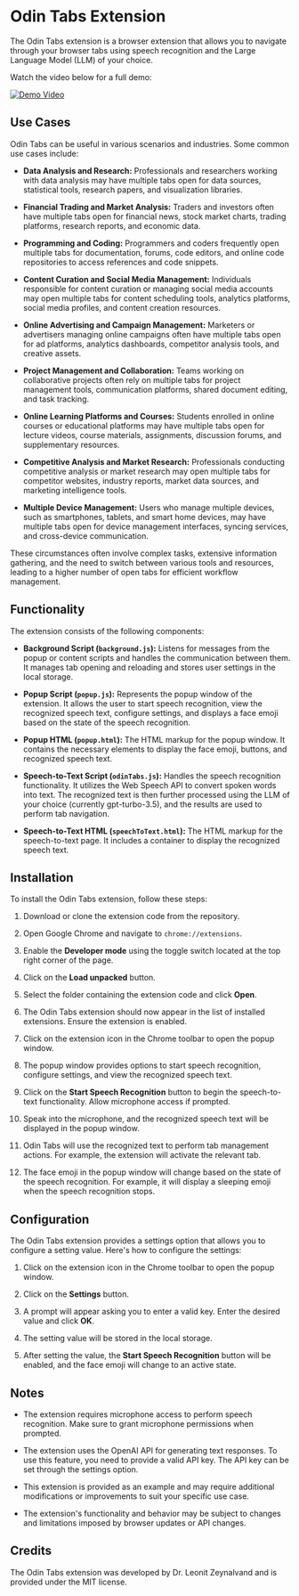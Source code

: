 # Odin Tabs Extension

The Odin Tabs extension is a browser extension that allows you to navigate through your browser tabs using speech recognition and the Large Language Model (LLM) of your choice. 

Watch the video below for a full demo:

[![Demo Video](https://img.youtube.com/vi/2lvl9aD4VXw/1.jpg)](https://www.youtube.com/watch?v=2lvl9aD4VXw)

## Use Cases

Odin Tabs can be useful in various scenarios and industries. Some common use cases include:

- **Data Analysis and Research:** Professionals and researchers working with data analysis may have multiple tabs open for data sources, statistical tools, research papers, and visualization libraries.

- **Financial Trading and Market Analysis:** Traders and investors often have multiple tabs open for financial news, stock market charts, trading platforms, research reports, and economic data.

- **Programming and Coding:** Programmers and coders frequently open multiple tabs for documentation, forums, code editors, and online code repositories to access references and code snippets.

- **Content Curation and Social Media Management:** Individuals responsible for content curation or managing social media accounts may open multiple tabs for content scheduling tools, analytics platforms, social media profiles, and content creation resources.

- **Online Advertising and Campaign Management:** Marketers or advertisers managing online campaigns often have multiple tabs open for ad platforms, analytics dashboards, competitor analysis tools, and creative assets.

- **Project Management and Collaboration:** Teams working on collaborative projects often rely on multiple tabs for project management tools, communication platforms, shared document editing, and task tracking.

- **Online Learning Platforms and Courses:** Students enrolled in online courses or educational platforms may have multiple tabs open for lecture videos, course materials, assignments, discussion forums, and supplementary resources.

- **Competitive Analysis and Market Research:** Professionals conducting competitive analysis or market research may open multiple tabs for competitor websites, industry reports, market data sources, and marketing intelligence tools.

- **Multiple Device Management:** Users who manage multiple devices, such as smartphones, tablets, and smart home devices, may have multiple tabs open for device management interfaces, syncing services, and cross-device communication.


These circumstances often involve complex tasks, extensive information gathering, and the need to switch between various tools and resources, leading to a higher number of open tabs for efficient workflow management.


## Functionality

The extension consists of the following components:

- **Background Script (`background.js`):** Listens for messages from the popup or content scripts and handles the communication between them. It manages tab opening and reloading and stores user settings in the local storage.

- **Popup Script (`popup.js`):** Represents the popup window of the extension. It allows the user to start speech recognition, view the recognized speech text, configure settings, and displays a face emoji based on the state of the speech recognition.

- **Popup HTML (`popup.html`):** The HTML markup for the popup window. It contains the necessary elements to display the face emoji, buttons, and recognized speech text.

- **Speech-to-Text Script (`odinTabs.js`):** Handles the speech recognition functionality. It utilizes the Web Speech API to convert spoken words into text. The recognized text is then further processed using the LLM of your choice (currently gpt-turbo-3.5), and the results are used to perform tab navigation.

- **Speech-to-Text HTML (`speechToText.html`):** The HTML markup for the speech-to-text page. It includes a container to display the recognized speech text.

## Installation

To install the Odin Tabs extension, follow these steps:

1. Download or clone the extension code from the repository.

2. Open Google Chrome and navigate to `chrome://extensions`.

3. Enable the **Developer mode** using the toggle switch located at the top right corner of the page.

4. Click on the **Load unpacked** button.

5. Select the folder containing the extension code and click **Open**.

6. The Odin Tabs extension should now appear in the list of installed extensions. Ensure the extension is enabled.

7. Click on the extension icon in the Chrome toolbar to open the popup window.

8. The popup window provides options to start speech recognition, configure settings, and view the recognized speech text.

9. Click on the **Start Speech Recognition** button to begin the speech-to-text functionality. Allow microphone access if prompted.

10. Speak into the microphone, and the recognized speech text will be displayed in the popup window.

11. Odin Tabs will use the recognized text to perform tab management actions. For example, the extension will activate the relevant tab.

12. The face emoji in the popup window will change based on the state of the speech recognition. For example, it will display a sleeping emoji when the speech recognition stops.

## Configuration

The Odin Tabs extension provides a settings option that allows you to configure a setting value. Here's how to configure the settings:

1. Click on the extension icon in the Chrome toolbar to open the popup window.

2. Click on the **Settings** button.

3. A prompt will appear asking you to enter a valid key. Enter the desired value and click **OK**.

4. The setting value will be stored in the local storage.

5. After setting the value, the **Start Speech Recognition** button will be enabled, and the face emoji will change to an active state.



## Notes

- The extension requires microphone access to perform speech recognition. Make sure to grant microphone permissions when prompted.

- The extension uses the OpenAI API for generating text responses. To use this feature, you need to provide a valid API key. The API key can be set through the settings option.

- This extension is provided as an example and may require additional modifications or improvements to suit your specific use case.

- The extension's functionality and behavior may be subject to changes and limitations imposed by browser updates or API changes.

## Credits

The Odin Tabs extension was developed by Dr. Leonit Zeynalvand and is provided under the MIT license.
